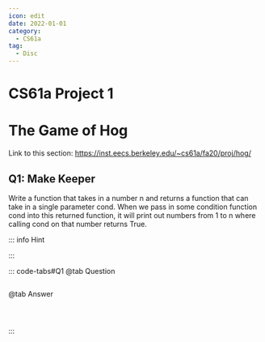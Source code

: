 ```yaml
---
icon: edit
date: 2022-01-01
category:
  - CS61a
tag:
  - Disc
---
```


# CS61a Project 1
# The Game of Hog
Link to this section: <https://inst.eecs.berkeley.edu/~cs61a/fa20/proj/hog/>
## Q1: Make Keeper
Write a function that takes in a number n and returns a function that can take in a single parameter cond. When we pass in some condition function cond into this returned function, it will print out numbers from 1 to n where calling cond on that number returns True.

::: info Hint

:::

::: code-tabs#Q1
@tab Question
```

```

@tab Answer
```



```
:::

